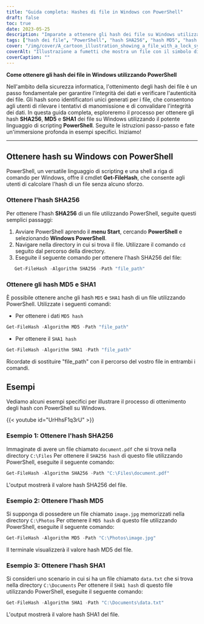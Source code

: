 ```yaml
---
title: "Guida completa: Hashes di file in Windows con PowerShell"
draft: false
toc: true
date: 2023-05-25
description: "Imparate a ottenere gli hash dei file su Windows utilizzando PowerShell, compresi SHA256, MD5 e SHA1, con istruzioni ed esempi passo dopo passo."
tags: ["hash dei file", "PowerShell", "hash SHA256", "hash MD5", "hash SHA1", "integrità dei file", "autenticazione dei dati", "file verification", "algoritmi di hashing", "Sistema operativo Windows", "linguaggio di scripting", "shell a riga di comando", "sicurezza dei dati", "medicina legale digitale", "sicurezza informatica", "calcolo dell'hash", "manomissione dei file", "data integrity", "autenticità del file", "Sicurezza di Windows", "identificazione del file", "difesa informatica", "sicurezza dei file", "protezione dei dati", "data verification", "convalida dei file", "Windows PowerShell", "generazione di hash", "algoritmi di hash", "funzioni hash"]
cover: "/img/cover/A_cartoon_illustration_showing_a_file_with_a_lock_symbol.png"
coverAlt: "Illustrazione a fumetti che mostra un file con il simbolo di un lucchetto e una lente di ingrandimento, a rappresentare la verifica e la sicurezza dell'hash dei file."
coverCaption: ""
---
```


**Come ottenere gli hash dei file in Windows utilizzando PowerShell**

Nell'ambito della sicurezza informatica, l'ottenimento degli hash dei file è un passo fondamentale per garantire l'integrità dei dati e verificare l'autenticità dei file. Gli hash sono identificatori unici generati per i file, che consentono agli utenti di rilevare i tentativi di manomissione e di convalidare l'integrità dei dati. In questa guida completa, esploreremo il processo per ottenere gli hash **SHA256**, **MD5** e **SHA1** dei file su Windows utilizzando il potente linguaggio di scripting **PowerShell**. Seguite le istruzioni passo-passo e fate un'immersione profonda in esempi specifici. Iniziamo!

______

## Ottenere hash su Windows con PowerShell

PowerShell, un versatile linguaggio di scripting e una shell a riga di comando per Windows, offre il cmdlet **Get-FileHash**, che consente agli utenti di calcolare l'hash di un file senza alcuno sforzo.

### Ottenere l'hash SHA256

Per ottenere l'hash **SHA256** di un file utilizzando PowerShell, seguite questi semplici passaggi:

1. Avviare PowerShell aprendo il **menu Start**, cercando **PowerShell** e selezionando **Windows PowerShell**.
2. Navigare nella directory in cui si trova il file. Utilizzare il comando `cd` seguito dal percorso della directory.
3. Eseguite il seguente comando per ottenere l'hash SHA256 del file:
```powershell
   Get-FileHash -Algorithm SHA256 -Path "file_path"
```
### Ottenere gli hash MD5 e SHA1
È possibile ottenere anche gli hash `MD5` e `SHA1` hash di un file utilizzando PowerShell. Utilizzate i seguenti comandi:

- Per ottenere i dati `MD5 hash`
  
```powershell
Get-FileHash -Algorithm MD5 -Path "file_path"
```

- Per ottenere il `SHA1 hash`

```powershell
Get-FileHash -Algorithm SHA1 -Path "file_path"
```

Ricordate di sostituire "file_path" con il percorso del vostro file in entrambi i comandi.

## Esempi
Vediamo alcuni esempi specifici per illustrare il processo di ottenimento degli hash con PowerShell su Windows.

{{< youtube id="UrHhsF1q3rU" >}}

### Esempio 1: Ottenere l'hash SHA256
Immaginate di avere un file chiamato `document.pdf` che si trova nella directory `C:\Files` Per ottenere il `SHA256 hash` di questo file utilizzando PowerShell, eseguite il seguente comando:

```powershell
Get-FileHash -Algorithm SHA256 -Path "C:\Files\document.pdf"
```

L'output mostrerà il valore hash SHA256 del file.

### Esempio 2: Ottenere l'hash MD5

Si supponga di possedere un file chiamato `image.jpg` memorizzati nella directory `C:\Photos` Per ottenere il `MD5 hash` di questo file utilizzando PowerShell, eseguite il seguente comando:

```powershell
Get-FileHash -Algorithm MD5 -Path "C:\Photos\image.jpg"
```

Il terminale visualizzerà il valore hash MD5 del file.

### Esempio 3: Ottenere l'hash SHA1

Si consideri uno scenario in cui si ha un file chiamato `data.txt` che si trova nella directory `C:\Documents` Per ottenere il `SHA1 hash` di questo file utilizzando PowerShell, eseguite il seguente comando:

```powershell
Get-FileHash -Algorithm SHA1 -Path "C:\Documents\data.txt"
```

L'output mostrerà il valore hash SHA1 del file.